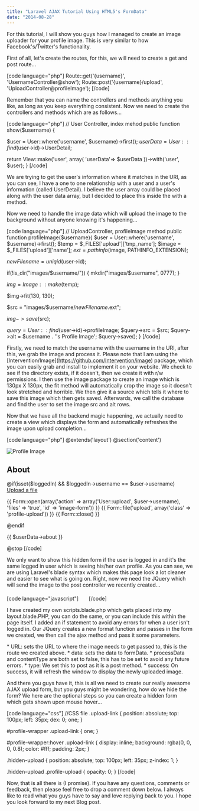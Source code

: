 ```yaml
---
title: "Laravel AJAX Tutorial Using HTML5's FormData"
date: "2014-08-28"
---
```


For this tutorial, I will show you guys how I managed to create an image uploader for your profile image. This is very similar to how Facebook's/Twitter's functionality.

First of all, let's create the routes, for this, we will need to create a get and post route...

\[code language="php"\] Route::get('{username}', 'UsernameController@show'); Route::post('{username}/upload', 'UploadController@profileImage'); \[/code\]

Remember that you can name the controllers and methods anything you like, as long as you keep everything consistent. Now we need to create the controllers and methods which are as follows...

\[code language="php"\] // User Controller, index mehod public function show($username) {

$user = User::where('username', $username)->first(); $userData = User::find($user->id)->UserDetail;

return View::make('user', array( 'userData'=> $userData ))->with('user', $user); } \[/code\]

We are trying to get the user's information where it matches in the URI, as you can see, I have a one to one relationship with a user and a user's information (called UserDetail). I believe the user array could be placed along with the user data array, but I decided to place this inside the with a method.

Now we need to handle the image data which will upload the image to the background without anyone knowing it's happening...

\[code language="php"\] // UploadController, profileImage method public function profileImage($username){ $user = User::where('username', $username)->first(); $temp = $\_FILES\['upload'\]\['tmp\_name'\]; $image = $\_FILES\['upload'\]\['name'\]; $ext = pathinfo($image, PATHINFO\_EXTENSION);

$newFilename = uniqid($user->id);

if(!is\_dir("images/$username/")) { mkdir("images/$username", 0777); }

$img = Image::make($temp);

$img->fit(130, 130);

$src = "images/$username/$newFilename.$ext";

$img->save($src);

$query = User::find($user->id)->profileImage; $query->src = $src; $query->alt = $username . ''s Profile Image'; $query->save(); } \[/code\]

Firstly, we need to match the username with the username in the URI, after this, we grab the image and process it. Please note that I am using the \[Intervention/Image\](https://github.com/Intervention/image) package, which you can easily grab and install to implement it on your website. We check to see if the directory exists, if it doesn't, then we create it with r/w permissions. I then use the image package to create an image which is 130px X 130px, the fit method will automatically crop the image so it doesn't look stretched and horrible. We then give it a source which tells it where to save this image which then gets saved. Afterwards, we call the database and find the user to set the image src and alt rows.

Now that we have all the backend magic happening, we actually need to create a view which displays the form and automatically refreshes the image upon upload completion...

\[code language="php"\] @extends('layout') @section('content')

<div class="row">

<div id="profile-wrapper">

<div class="large-2 columns pull-left"><img class="profile-thumb th" src="/{{ $user->profileImage->src }}" alt="Profile Image" /></div>

<h2>About</h2>

@if(isset($loggedIn) && $loggedIn->username == $user->username) <a href="#" class="upload-link"> Upload a file </a>

<div class="hidden-upload">{{ Form::open(array('action' => array('User::upload', $user->username), 'files' => 'true', 'id' => 'image-form')) }} {{ Form::file('upload', array('class' => 'profile-upload')) }} {{ Form::close() }}</div>

@endif

</div>

{{ $userData->about }}

</div>

@stop \[/code\]

We only want to show this hidden form if the user is logged in and it's the same logged in user which is seeing his/her own profile. As you can see, we are using Laravel's blade syntax which makes this page look a lot cleaner and easier to see what is going on. Right, now we need the JQuery which will send the image to the post controller we recently created...

\[code language="javascript"\] <img src="data:image/gif;base64,R0lGODlhAQABAIAAAAAAAP///yH5BAEAAAAALAAAAAABAAEAAAIBRAA7" data-wp-preserve="%3Cscript%3E%0A%20%20%20%20%40if(isset(%24user))%0A%20%20%20%20%20%20%20%20%24('form').change(function()%7B%0A%20%20%20%20%20%20%20%20%20%20%20%20var%20fd%20%3D%20new%20FormData(%24('form')%5B0%5D)%3B%20%2F%2F%20Create%20an%20arbitrary%20FormData%20instance%0A%20%20%20%20%0A%20%20%20%20%20%20%20%20%20%20%20%20%24.ajax(%7B%0A%20%20%20%20%20%20%20%20%20%20%20%20%20%20%20%20url%3A%20'%2Fuser%2F%7B%7B%20%24user-%3Eusername%20%7D%7D%2Fupload'%2C%0A%20%20%20%20%20%20%20%20%20%20%20%20%20%20%20%20data%3A%20fd%2C%0A%20%20%20%20%20%20%20%20%20%20%20%20%20%20%20%20processData%3A%20false%2C%0A%20%20%20%20%20%20%20%20%20%20%20%20%20%20%20%20contentType%3A%20false%2C%0A%20%20%20%20%20%20%20%20%20%20%20%20%20%20%20%20type%3A%20'POST'%2C%0A%20%20%20%20%20%20%20%20%20%20%20%20%20%20%20%20success%3A%20function()%7B%0A%20%20%20%20%20%20%20%20%20%20%20%20dow.location.reload(true)%3B%0A%20%20%20%20%20%20%20%20%20%20%20%20%20%20%20%20%7D%0A%20%20%20%20%20%20%20%20%20%20%20%20%7D)%3B%0A%20%20%20%20%20%20%20%20%7D)%0A%20%20%20%20%40endif%0A%3C%2Fscript%3E" data-mce-resize="false" data-mce-placeholder="1" class="mce-object" width="20" height="20" alt="<script>" title="<script>" /> \[/code\]

I have created my own scripts.blade.php which gets placed into my layout.blade.PHP, you can do the same, or you can include this within the page itself. I added an if statement to avoid any errors for when a user isn't logged in. Our JQuery creates a new format function and passes in the form we created, we then call the ajax method and pass it some parameters.

\* URL: sets the URL to where the image needs to get passed to, this is the route we created above. \* data: sets the data to formData. \* processData and contentType are both set to false, this has to be set to avoid any future errors. \* type: We set this to post as it is a post method. \* success: On success, it will refresh the window to display the newly uploaded image.

And there you guys have it, this is all we need to create our really awesome AJAX upload form, but you guys might be wondering, how do we hide the form? We here are the optional steps so you can create a hidden form which gets shown upon mouse hover...

\[code language="css"\] //CSS file .upload-link { position: absolute; top: 100px; left: 35px; dex: 0; one; }

#profile-wrapper .upload-link { one; }

#profile-wrapper:hover .upload-link { display: inline; background: rgba(0, 0, 0, 0.8); color: #fff; padding: 2px; }

.hidden-upload { position: absolute; top: 100px; left: 35px; z-index: 1; }

.hidden-upload .profile-upload { opacity: 0; } \[/code\]

Now, that is all there is (I promise). If you have any questions, comments or feedback, then please feel free to drop a comment down below. I always like to read what you guys have to say and love replying back to you. I hope you look forward to my next Blog post.

